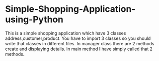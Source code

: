# Simple-Shopping-Application-using-Python
This is a simple shopping application which have 3 classes address,customer,product. 
You have to import 3 classes so you should write that classes in different files.
In manager class there are 2 methods create and displaying details.
In main method I have simply called that 2 methods.
